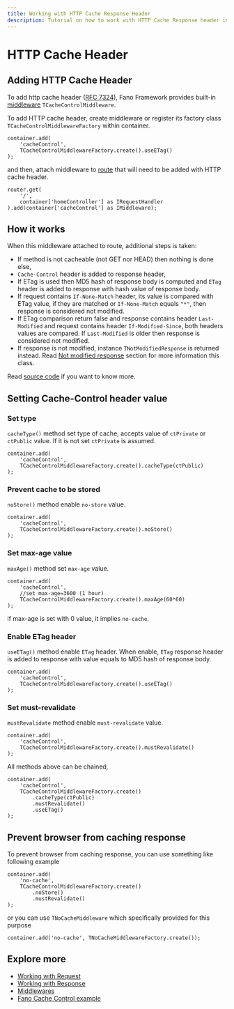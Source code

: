 ```yaml
---
title: Working with HTTP Cache Response Header
description: Tutorial on how to work with HTTP Cache Response header in Fano Framework
---
```


<h1 class="major">HTTP Cache Header</h1>

## Adding HTTP Cache Header

To add http cache header ([RFC 7324](https://tools.ietf.org/html/rfc7234)), Fano Framework provides built-in [middleware](/middlewares)
`TCacheControlMiddleware`.

To add HTTP cache header, create middleware or register its factory class `TCacheControlMiddlewareFactory` within container.

```
container.add(
    'cacheControl',
    TCacheControlMiddlewareFactory.create().useETag()
);
```
and then, attach middleware to [route](/working-with-router) that will need to be added with HTTP cache header.

```
router.get(
    '/',
    container['homeController'] as IRequestHandler
).add(container['cacheControl'] as IMiddleware);
```
## How it works
When this middleware attached to route, additional steps is taken:

- If method is not cacheable (not GET nor HEAD) then nothing is done else,
- `Cache-Control` header is added to response header,
- If ETag is used then MD5 hash of response body is computed and `ETag` header is added to response with hash value of response body.
- If request contains `If-None-Match` header, its value is compared with ETag value, if they are matched or `If-None-Match` equals `"*"`, then response is considered not modified.
- If ETag comparison return false and response contains header `Last-Modified` and request contains header `If-Modified-Since`, both headers values are compared. If `Last-Modified` is older then response is considered not modified.
- If response is not modified, instance `TNotModifiedResponse` is returned instead. Read [Not modified response](/working-with-response#not-modified-response) section for more information this class.

Read [source code](https://github.com/fanoframework/fano/blob/master/src/Middleware/BuiltIns/CacheControlMiddlewareImpl.pas)
if you want to know more.

## Setting Cache-Control header value

### Set type
`cacheType()` method set type of cache, accepts value of `ctPrivate` or `ctPublic` value. If it is not set `ctPrivate` is assumed.
```
container.add(
    'cacheControl',
    TCacheControlMiddlewareFactory.create().cacheType(ctPublic)
);
```

### Prevent cache to be stored
`noStore()` method enable `no-store` value.
```
container.add(
    'cacheControl',
    TCacheControlMiddlewareFactory.create().noStore()
);
```
### Set max-age value
`maxAge()` method set `max-age` value.
```
container.add(
    'cacheControl',
    //set max-age=3600 (1 hour)
    TCacheControlMiddlewareFactory.create().maxAge(60*60)
);
```
if max-age is set with 0 value, it implies `no-cache`.

### Enable ETag header
`useETag()` method enable `ETag` header. When enable, `ETag` response header is added to response with value equals to MD5 hash of response body.

```
container.add(
    'cacheControl',
    TCacheControlMiddlewareFactory.create().useETag()
);
```
### Set must-revalidate
`mustRevalidate` method enable `must-revalidate` value.

```
container.add(
    'cacheControl',
    TCacheControlMiddlewareFactory.create().mustRevalidate()
);
```

All methods above can be chained,
```
container.add(
    'cacheControl',
    TCacheControlMiddlewareFactory.create()
        .cacheType(ctPublic)
        .mustRevalidate()
        .useETag()
);
```

## Prevent browser from caching response
To prevent browser from caching response, you can use something like following example
```
container.add(
    'no-cache',
    TCacheControlMiddlewareFactory.create()
        .noStore()
        .mustRevalidate()
);
```
or you can use `TNoCacheMiddleware` which specifically provided for this purpose
```
container.add('no-cache', TNoCacheMiddlewareFactory.create());
```

## Explore more

- [Working with Request](/working-with-request)
- [Working with Response](/working-with-response)
- [Middlewares](/middlewares)
- [Fano Cache Control example](https://github.com/fanoframework/fano-cache-control)
